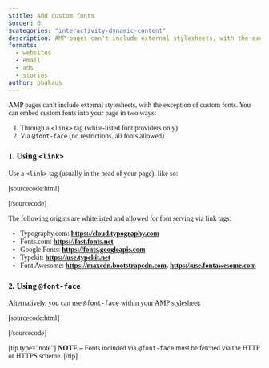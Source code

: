 ```yaml
---
$title: Add custom fonts
$order: 6
$categories: "interactivity-dynamic-content"
description: AMP pages can't include external stylesheets, with the exception of custom fonts. You can embed custom fonts into your page in two ways ...
formats:
  - websites
  - email
  - ads
  - stories
author: pbakaus
---
```


AMP pages can’t include external stylesheets, with the exception of custom fonts.
You can embed custom fonts into your page in two ways:

1. Through a `<link>` tag (white-listed font providers only)
2. Via `@font-face` (no restrictions, all fonts allowed)

### 1. Using `<link>`

Use a `<link>` tag (usually in the head of your page), like so:

[sourcecode:html]
<link rel="stylesheet" href="https://fonts.googleapis.com/css?family=Tangerine">
[/sourcecode]

The following origins are whitelisted and allowed for font serving via link tags:

* Typography.com: **https://cloud.typography.com**
* Fonts.com: **https://fast.fonts.net**
* Google Fonts: **https://fonts.googleapis.com**
* Typekit: **https://use.typekit.net**
* Font Awesome: **https://maxcdn.bootstrapcdn.com**, **https://use.fontawesome.com**

### 2. Using `@font-face`

Alternatively, you can use [`@font-face`](https://developer.mozilla.org/en-US/docs/Web/CSS/@font-face)
within your AMP stylesheet:

[sourcecode:html]
<style amp-custom>
  @font-face {
    font-family: "Bitstream Vera Serif Bold";
    src: url("https://somedomain.org/VeraSeBd.ttf");
  }

  body {
    font-family: "Bitstream Vera Serif Bold", serif;
  }
</style>
[/sourcecode]

[tip type="note"]
**NOTE –**  Fonts included via `@font-face` must be fetched via the HTTP or HTTPS scheme.
[/tip]
